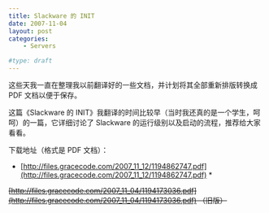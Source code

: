 ```yaml
---
title: Slackware 的 INIT
date: 2007-11-04
layout: post
categories:
    - Servers

#type: draft
---
```


这些天我一直在整理我以前翻译好的一些文档，并计划将其全部重新排版转换成 PDF 文档以便于保存。

这篇《Slackware 的 INIT》我翻译的时间比较早（当时我还真的是一个学生，呵呵）的一篇，它详细讨论了 Slackware 的运行级别以及启动的流程，推荐给大家看看。

下载地址（格式是 PDF 文档）：

*  [http://files.gracecode.com/2007_11_12/1194862747.pdf](http://files.gracecode.com/2007_11_12/1194862747.pdf) *

<del>  [http://files.gracecode.com/2007_11_04/1194173036.pdf](http://files.gracecode.com/2007_11_04/1194173036.pdf) （旧版）</del>
